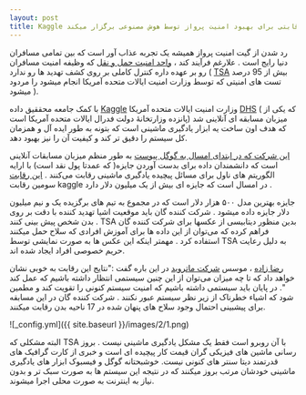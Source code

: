 ```yaml
---
layout: post
title: Kaggle رقابتی برای بهبود امنیت پرواز توسط هوش مصنوعی برگزار میکند 
---
```

 رد شدن از گیت امنیت پرواز همیشه یک تجربه عذاب آور است که بین تمامی مسافران دنیا رایج است . علارغم فرآیند کند ، [واحد امنیت حمل و نقل](https://en.wikipedia.org/wiki/Transportation_Security_Administration) که وظیفه امنیت مسافران رو بر عهده داره کنترل کاملی بر روی کشف تهدید ها رو ندارد ( [TSA]( http://www.huffingtonpost.com/2015/06/01/tsa-fails-95-percent-tests-homeland-security_n_7485558.html) بیش از 95 درصد تست های امنیتی که توسط وزارت امنیت ایالات متحده آمریکا انجام میشود را مردود میشود ).
 
 
 با کمک جامعه محققیق داده [Kaggle](https://www.kaggle.com/) وزارت امنیت ایالات متحده آمریکا   [DHS]( https://en.wikipedia.org/wiki/United_States_Department_of_Homeland_Security) (  که یکی از پانزده وزارتخانهٔ دولت فدرال ایالات متحده آمریکا است) میزبان مسابقه ای آنلاینی شد که هدف اون ساخت یه ابزار یادگیری ماشینی است که بتونه به طور ایده آل و همزمان کل سیستم را دقیق تر کند و کیفیت آن را نیز بهبود دهد.


[این شرکت که در ابتدای امسال به گوگل پیوست](https://venturebeat.com/2017/03/15/what-the-kaggle-acquisition-by-google-means-for-crowdsourcing/ ) به طور منظم میزبان مسابقات آنلاینی است که دانشمندان داده برای بدست آوردن جایزه( که عمدتا پول نقد است) با ارایه الگوریتم های ناول برای مسائل پیچیده یادگیری ماشینی رقابت می‌کنند . 
[این رقابت](https://www.kaggle.com/c/passenger-screening-algorithm-challenge#description ) سومین رقابت kaggle  در امسال است که جایزه ای بیش از یک میلیون دلار دارد .

جایزه بهترین مدل ۵۰۰ هزار دلار است که در مجموع به تیم های برگزیده یک و نیم میلیون دلار جایزه داده میشود . شرکت کننده گان باید موقعیت اشیا تهدید کننده با دقت بر روی بدن شخص پیش بینی کنند .
TSA  بدین منظور دیتابیسی از عکسها برای شرکت کننده گان فراهم کرده که می‌توان از این داده ها برای آموزش افرادی که سلاح حمل میکنند استفاده کرد . مهمتر اینکه این عکس ها به صورت نمایشی توسط TSA به دلیل رعایت حریم خصوصی افراد ایجاد شده اند.

[رضا زاده](https://en.wikipedia.org/wiki/Reza_Zadeh) ، موسس [شرکت ماتروید](https://www.matroid.com/) در این باره گفت :"نتایج این رقابت به خوبی نشان خواهد داد که تا چه میزان می‌توان از این چنین سیستمی انتظار داشته باشیم که عمل کند ".  در پایان باید سیستمی داشته باشیم که امنیت سیستم کنونی را تقویت کند و مطمین شود که اشیاء خطرناک از زیر نظر سیستم عبور نکنند . شرکت کننده گان در این مسابقه برای پیشبینی احتمال وجود سلاح های پنهان شده در 17 ناحیه بدن رقابت میکنند.

![_config.yml]({{ site.baseurl }}/images/2/1.png)

البته مشکلی که TSA با آن روبرو است فقط یک مشکل یادگیری ماشینی نیست . بروز رسانی ماشین های فیزیکی گران قیمت کار پیچیده ای است و خبری از کارت گرافیک های قدرتمند دیتا سنتر های کنونی نیست. خوشبحتانه گوگل و فیسبوک ابزار های یادگیری ماشینی خودشان مرتب بروز میکنند که در نتیجه این سیستم ها به صورت سبک تر و بدون نیاز به اینترنت به صورت محلی اجرا میشوند.
